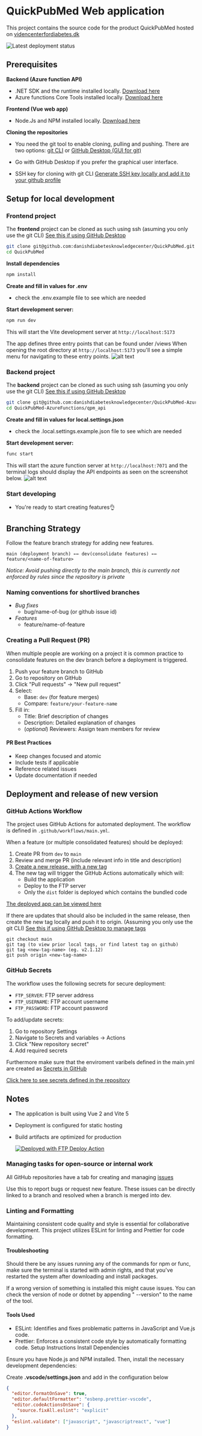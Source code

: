 # QuickPubMed Web application

This project contains the source code for the product QuickPubMed hosted on
[videncenterfordiabetes.dk](https://videncenterfordiabetes.dk/)

![Latest deployment status](https://github.com/danishdiabetesknowledgecenter/QuickPubMed/actions/workflows/main.yml/badge.svg)

## Prerequisites

**Backend (Azure function API)**

- .NET SDK and the runtime installed locally. [Download here](https://dotnet.microsoft.com/en-us/download/dotnet)
- Azure functions Core Tools installed locally. [Download here](https://github.com/Azure/azure-functions-core-tools)

**Frontend (Vue web app)**

- Node.Js and NPM installed locally. [Download here](https://nodejs.org/en/download/prebuilt-installer/current)

**Cloning the repositories**

- You need the git tool to enable cloning, pulling and pushing. There are two options: [git CLI](https://git-scm.com/downloads) or [GitHub Desktop (GUI for git)](https://desktop.github.com/download/) 
- Go with GitHub Desktop if you prefer the graphical user interface.


- SSH key for cloning with git CLI [Generate SSH key locally and add it to your github profile](https://docs.github.com/en/authentication/connecting-to-github-with-ssh/adding-a-new-ssh-key-to-your-github-account)

  
## Setup for local development

### Frontend project

The **frontend** project can be cloned as such using ssh (asuming you only use the git CLI) [See this if using GitHub Desktop](https://docs.github.com/en/desktop/adding-and-cloning-repositories/cloning-a-repository-from-github-to-github-desktop)

```bash
git clone git@github.com:danishdiabetesknowledgecenter/QuickPubMed.git
cd QuickPubMed
```

**Install dependencies**

```bash
npm install
```

**Create and fill in values for .env**

- check the .env.example file to see which are needed

**Start development server:**

```bash
npm run dev
```

This will start the Vite development server at `http://localhost:5173`

The app defines three entry points that can be found under /views
When opening the root directory at `http://localhost:5173` you'll see a simple menu for navigating to these entry points.
![alt text](readme-assets/image.png)

### Backend project

The **backend** project can be cloned as such using ssh (asuming you only use the git CLI) [See this if using GitHub Desktop](https://docs.github.com/en/desktop/adding-and-cloning-repositories/cloning-a-repository-from-github-to-github-desktop)

```bash
git clone git@github.com:danishdiabetesknowledgecenter/QuickPubMed-AzureFunctions.git
cd QuickPubMed-AzureFunctions/qpm_api
```

**Create and fill in values for local.settings.json**

- check the .local.settings.example.json file to see which are needed

**Start development server:**

```bash
func start
```

This will start the azure function server at `http://localhost:7071` and the terminal logs should display the API endpoints as seen on the screenshot below.
![alt text](readme-assets/image-1.png)

### Start developing

- You're ready to start creating features👌

## Branching Strategy

Follow the feature branch strategy for adding new features.

```
main (deployment branch) ←← dev(consolidate features) ←← feature/<name-of-feature>
```

_Notice: Avoid pushing directly to the main branch, this is currently not enforced by rules since the repository is private_

### Naming conventions for shortlived branches

- _Bug fixes_
  - bug/name-of-bug (or github issue id)
- _Features_
  - feature/name-of-feature

### Creating a Pull Request (PR)

When multiple people are working on a project it is common practice to consolidate features on the dev branch before a deployment is triggered.

1. Push your feature branch to GitHub
2. Go to repository on GitHub
3. Click "Pull requests" → "New pull request"
4. Select:
   - Base: `dev` (for feature merges)
   - Compare: `feature/your-feature-name`
5. Fill in:
   - Title: Brief description of changes
   - Description: Detailed explanation of changes
   - (_optional_) Reviewers: Assign team members for review

#### PR Best Practices

- Keep changes focused and atomic
- Include tests if applicable
- Reference related issues
- Update documentation if needed

## Deployment and release of new version

### GitHub Actions Workflow

The project uses GitHub Actions for automated deployment. The workflow is defined in `.github/workflows/main.yml`.

When a feature (or multiple consolidated features) should be deployed:

1. Create PR from `dev` to `main`
2. Review and merge PR (include relevant info in title and description)
3. [Create a new release, with a new tag](https://github.com/danishdiabetesknowledgecenter/QuickPubMed/releases)
4. The new tag will trigger the GitHub Actions automatically which will:
   - Build the application
   - Deploy to the FTP server
   - Only the `dist` folder is deployed which contains the bundled code

[The deployed app can be viewed here](https://pro.videncenterfordiabetes.dk/nempubmed/it-minds)

If there are updates that should also be included in the same release, then create the new tag locally and push it to origin. (Assuming you only use the git CLI) [See this if using GitHub Desktop to manage tags](https://docs.github.com/en/desktop/managing-commits/managing-tags-in-github-desktop)

```
git checkout main
git tag (to view prior local tags, or find latest tag on github)
git tag <new-tag-name> (eg. v2.1.12)
git push origin <new-tag-name>
```
### GitHub Secrets

The workflow uses the following secrets for secure deployment:

- `FTP_SERVER`: FTP server address
- `FTP_USERNAME`: FTP account username
- `FTP_PASSWORD`: FTP account password

To add/update secrets:

1. Go to repository Settings
2. Navigate to Secrets and variables → Actions
3. Click "New repository secret"
4. Add required secrets

Furthermore make sure that the enviroment varibels defined in the main.yml are created as [Secrets in GitHub](https://github.com/danishdiabetesknowledgecenter/QuickPubMed/settings/secrets/actions)

[Click here to see secrets defined in the repository](https://github.com/danishdiabetesknowledgecenter/QuickPubMed/settings/secrets/actions)

## Notes

- The application is built using Vue 2 and Vite 5
- Deployment is configured for static hosting
- Build artifacts are optimized for production

  [<img alt="Deployed with FTP Deploy Action" src="https://img.shields.io/badge/Deployed With-FTP DEPLOY ACTION-%3CCOLOR%3E?style=for-the-badge&color=0077b6">](https://github.com/SamKirkland/FTP-Deploy-Action)

### Managing tasks for open-source or internal work

All GitHub repositories have a tab for creating and managing [issues](https://github.com/danishdiabetesknowledgecenter/QuickPubMed/issues)

Use this to report bugs or request new feature. These issues can be directly linked to a branch and resolved when a branch is merged into dev.

### Linting and Formatting

Maintaining consistent code quality and style is essential for collaborative development. This project utilizes ESLint for linting and Prettier for code formatting.

#### Troubleshooting

Should there be any issues running any of the commands for npm or func, make sure the terminal is started with admin rights, and that you've restarted the system after downloading and install packages. 

If a wrong version of something is installed this might cause issues. You can check the version of node or dotnet by appending " --version" to the name of the tool.

#### Tools Used

- ESLint: Identifies and fixes problematic patterns in JavaScript and Vue.js code.
- Prettier: Enforces a consistent code style by automatically formatting code.
  Setup Instructions
  Install Dependencies

Ensure you have Node.js and NPM installed. Then, install the necessary development dependencies:

Create **.vscode/settings.json** and add in the configuration below

```json
{
  "editor.formatOnSave": true,
  "editor.defaultFormatter": "esbenp.prettier-vscode",
  "editor.codeActionsOnSave": {
    "source.fixAll.eslint": "explicit"
  },
  "eslint.validate": ["javascript", "javascriptreact", "vue"]
}
```
